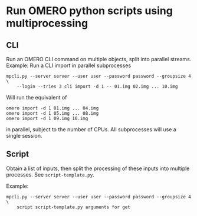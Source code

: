 Run OMERO python scripts using multiprocessing
==============================================

CLI
---

Run an OMERO CLI command on multiple objects, split into parallel streams.
Example: Run a CLI import in parallel subprocesses

    mpcli.py --server server --user user --password password --groupsize 4 \
        --login --tries 3 cli import -d 1 -- 01.img 02.img ... 10.img

Will run the equivalent of

    omero import -d 1 01.img ... 04.img
    omero import -d 1 05.img ... 08.img
    omero import -d 1 09.img 10.img

in parallel, subject to the number of CPUs. All subprocesses will use a single session.


Script
------

Obtain a list of inputs, then split the processing of these inputs into multiple processes.
See `script-template.py`.

Example:

    mpcli.py --server server --user user --password password --groupsize 4 \
        script script-template.py arguments for get
